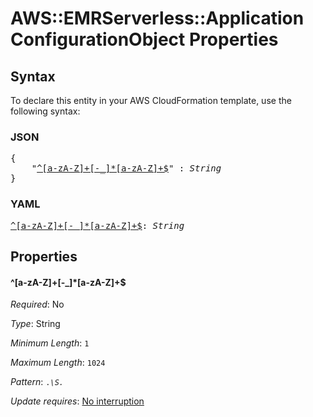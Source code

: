 # AWS::EMRServerless::Application ConfigurationObject Properties

## Syntax

To declare this entity in your AWS CloudFormation template, use the following syntax:

### JSON

<pre>
{
    "<a href="#^[a-za-z]+[-_]*[a-za-z]+$" title="^[a-zA-Z]+[-_]*[a-zA-Z]+$">^[a-zA-Z]+[-_]*[a-zA-Z]+$</a>" : <i>String</i>
}
</pre>

### YAML

<pre>
<a href="#^[a-za-z]+[-_]*[a-za-z]+$" title="^[a-zA-Z]+[-_]*[a-zA-Z]+$">^[a-zA-Z]+[-_]*[a-zA-Z]+$</a>: <i>String</i>
</pre>

## Properties

#### \^[a-zA-Z]+[-_]*[a-zA-Z]+$

_Required_: No

_Type_: String

_Minimum Length_: <code>1</code>

_Maximum Length_: <code>1024</code>

_Pattern_: <code>.*\S.*</code>

_Update requires_: [No interruption](https://docs.aws.amazon.com/AWSCloudFormation/latest/UserGuide/using-cfn-updating-stacks-update-behaviors.html#update-no-interrupt)

